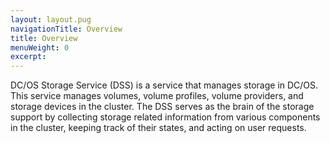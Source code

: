 ```yaml
---
layout: layout.pug
navigationTitle: Overview
title: Overview
menuWeight: 0
excerpt:
---
```


DC/OS Storage Service (DSS) is a service that manages storage in DC/OS.
This service manages volumes, volume profiles, volume providers, and storage devices in the cluster.
The DSS serves as the brain of the storage support by collecting storage related information from various components in the cluster, keeping track of their states, and acting on user requests.
